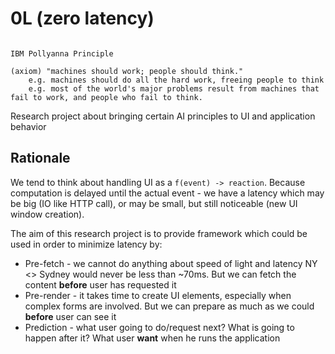# 0L (zero latency)

```

IBM Pollyanna Principle

(axiom) "machines should work; people should think."
	e.g. machines should do all the hard work, freeing people to think
	e.g. most of the world's major problems result from machines that fail to work, and people who fail to think.
```

Research project about bringing certain AI principles to UI and application behavior

## Rationale

We tend to think about handling UI as a `f(event) -> reaction`. Because computation is delayed until the actual event - we have a latency which may be big (IO like HTTP call), or may be small, but still noticeable (new UI window creation).

The aim of this research project is to provide framework which could be used in order to minimize latency by:

- Pre-fetch - we cannot do anything about speed of light and latency NY <> Sydney would never be less than ~70ms. But we can fetch the content **before** user has requested it
- Pre-render - it takes time to create UI elements, especially when complex forms are involved. But we can prepare as much as we could **before** user can see it
- Prediction - what user going to do/request next? What is going to happen after it? What user **want** when he runs the application
